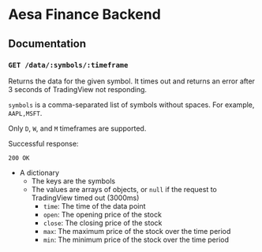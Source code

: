 # Aesa Finance Backend

## Documentation

### `GET /data/:symbols/:timeframe`

Returns the data for the given symbol. It times out and returns an error after 3 seconds of TradingView not responding.

`symbols` is a comma-separated list of symbols without spaces. For example, `AAPL,MSFT`.

Only `D`, `W`, and `M` timeframes are supported.

Successful response:

`200 OK`

- A dictionary
  - The keys are the symbols
  - The values are arrays of objects, or `null` if the request to TradingView timed out (3000ms)
    - `time`: The time of the data point
    - `open`: The opening price of the stock
    - `close`: The closing price of the stock
    - `max`: The maximum price of the stock over the time period
    - `min`: The minimum price of the stock over the time period
